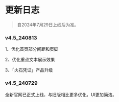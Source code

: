# 更新日志
> 自2024年7月29日上线后为准。


### v4.5_240813
1、优化首页部分间距和页脚

2、优化重点文本展示效果

3、「火石凭证」产品升级

### v4.5_240729
全新官网已正式上线，与旧版相比更多优化，UI更加简洁。
